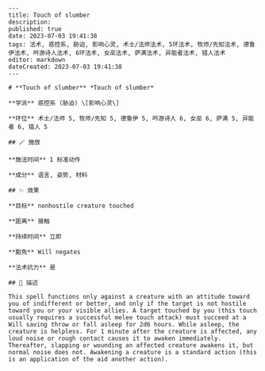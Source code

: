 
    ---
    title: Touch of slumber
    description: 
    published: true
    date: 2023-07-03 19:41:38
    tags: 法术, 惑控系, 胁迫, 影响心灵, 术士/法师法术, 5环法术, 牧师/先知法术, 德鲁伊法术, 吟游诗人法术, 6环法术, 女巫法术, 萨满法术, 异能者法术, 猎人法术
    editor: markdown
    dateCreated: 2023-07-03 19:41:38
    ---

    # **Touch of slumber** *Touch of slumber*

    **学派** 惑控系 (胁迫) \[影响心灵\] 

    **环位** 术士/法师 5, 牧师/先知 5, 德鲁伊 5, 吟游诗人 6, 女巫 6, 萨满 5, 异能者 6, 猎人 5

    ## 🪄 施放

    **施法时间** 1 标准动作

    **成分** 语言, 姿势, 材料

    ## ✨ 效果 

    **目标** nonhostile creature touched 

    **距离** 接触  

    **持续时间** 立即 

    **豁免** Will negates

    **法术抗力** 是

    ## 📖 描述

    This spell functions only against a creature with an attitude toward you of indifferent or better, and only if the target is not hostile toward you or your visible allies. A target touched by you (this touch usually requires a successful melee touch attack) must succeed at a Will saving throw or fall asleep for 2d6 hours. While asleep, the creature is helpless. For 1 minute after the creature is affected, any loud noise or rough contact causes it to awaken immediately. Thereafter, slapping or wounding an affected creature awakens it, but normal noise does not. Awakening a creature is a standard action (this is an application of the aid another action).
    